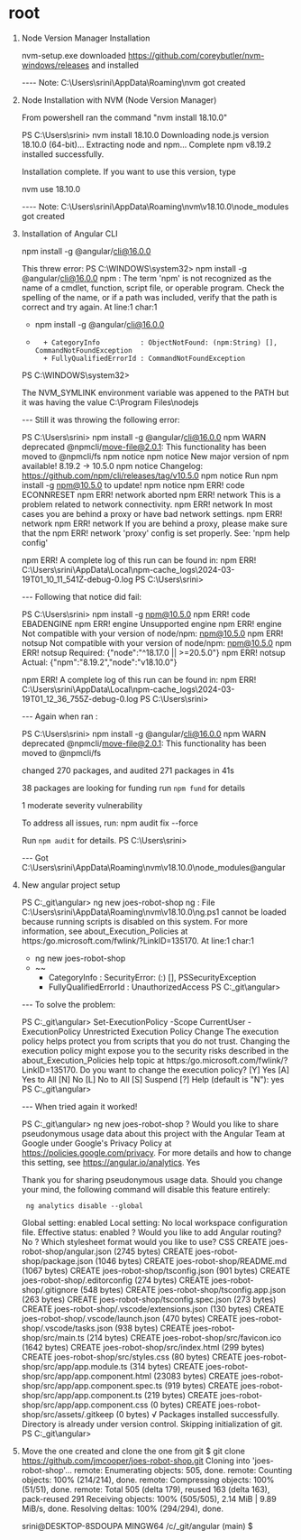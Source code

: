 # root

1. Node Version Manager Installation

    nvm-setup.exe downloaded https://github.com/coreybutler/nvm-windows/releases and installed

    ---- Note: C:\Users\srini\AppData\Roaming\nvm got created

2. Node Installation with NVM (Node Version Manager)

    From powershell ran the command "nvm install 18.10.0"

    PS C:\Users\srini> nvm install 18.10.0
    Downloading node.js version 18.10.0 (64-bit)...
    Extracting node and npm...
    Complete
    npm v8.19.2 installed successfully.


    Installation complete. If you want to use this version, type

    nvm use 18.10.0

    ---- Note: C:\Users\srini\AppData\Roaming\nvm\v18.10.0\node_modules got created

3. Installation of Angular CLI

    npm install -g @angular/cli@16.0.0

    This threw error:
    PS C:\WINDOWS\system32> npm install -g @angular/cli@16.0.0
    npm : The term 'npm' is not recognized as the name of a cmdlet, function, script file, or operable program. Check the
    spelling of the name, or if a path was included, verify that the path is correct and try again.
    At line:1 char:1
    + npm install -g @angular/cli@16.0.0
    + ~~~
        + CategoryInfo          : ObjectNotFound: (npm:String) [], CommandNotFoundException
        + FullyQualifiedErrorId : CommandNotFoundException

    PS C:\WINDOWS\system32>


    The NVM_SYMLINK environment variable was appened to the PATH but it was having the value C:\Program Files\nodejs

    --- Still it was throwing the following error:

    PS C:\Users\srini> npm install -g @angular/cli@16.0.0
    npm WARN deprecated @npmcli/move-file@2.0.1: This functionality has been moved to @npmcli/fs
    npm notice
    npm notice New major version of npm available! 8.19.2 -> 10.5.0
    npm notice Changelog: https://github.com/npm/cli/releases/tag/v10.5.0
    npm notice Run npm install -g npm@10.5.0 to update!
    npm notice
    npm ERR! code ECONNRESET
    npm ERR! network aborted
    npm ERR! network This is a problem related to network connectivity.
    npm ERR! network In most cases you are behind a proxy or have bad network settings.
    npm ERR! network
    npm ERR! network If you are behind a proxy, please make sure that the
    npm ERR! network 'proxy' config is set properly.  See: 'npm help config'

    npm ERR! A complete log of this run can be found in:
    npm ERR!     C:\Users\srini\AppData\Local\npm-cache\_logs\2024-03-19T01_10_11_541Z-debug-0.log
    PS C:\Users\srini>

    --- Following that notice did fail:

    PS C:\Users\srini> npm install -g npm@10.5.0
    npm ERR! code EBADENGINE
    npm ERR! engine Unsupported engine
    npm ERR! engine Not compatible with your version of node/npm: npm@10.5.0
    npm ERR! notsup Not compatible with your version of node/npm: npm@10.5.0
    npm ERR! notsup Required: {"node":"^18.17.0 || >=20.5.0"}
    npm ERR! notsup Actual:   {"npm":"8.19.2","node":"v18.10.0"}

    npm ERR! A complete log of this run can be found in:
    npm ERR!     C:\Users\srini\AppData\Local\npm-cache\_logs\2024-03-19T01_12_36_755Z-debug-0.log
    PS C:\Users\srini>


    --- Again when ran :

    PS C:\Users\srini> npm install -g @angular/cli@16.0.0
    npm WARN deprecated @npmcli/move-file@2.0.1: This functionality has been moved to @npmcli/fs

    changed 270 packages, and audited 271 packages in 41s

    38 packages are looking for funding
    run `npm fund` for details

    1 moderate severity vulnerability

    To address all issues, run:
    npm audit fix --force

    Run `npm audit` for details.
    PS C:\Users\srini>

    --- Got C:\Users\srini\AppData\Roaming\nvm\v18.10.0\node_modules\@angular

4. New angular project setup

    PS C:\_git\angular> ng new joes-robot-shop
    ng : File C:\Users\srini\AppData\Roaming\nvm\v18.10.0\ng.ps1 cannot be loaded because running scripts is disabled on
    this system. For more information, see about_Execution_Policies at https:/go.microsoft.com/fwlink/?LinkID=135170.
    At line:1 char:1
    + ng new joes-robot-shop
    + ~~
        + CategoryInfo          : SecurityError: (:) [], PSSecurityException
        + FullyQualifiedErrorId : UnauthorizedAccess
    PS C:\_git\angular>

    --- To solve the problem: 

    PS C:\_git\angular> Set-ExecutionPolicy -Scope CurrentUser -ExecutionPolicy Unrestricted
    Execution Policy Change
    The execution policy helps protect you from scripts that you do not trust. Changing the execution policy might expose
    you to the security risks described in the about_Execution_Policies help topic at
    https:/go.microsoft.com/fwlink/?LinkID=135170. Do you want to change the execution policy?
    [Y] Yes  [A] Yes to All  [N] No  [L] No to All  [S] Suspend  [?] Help (default is "N"): yes
    PS C:\_git\angular>

    --- When tried again it worked!

    PS C:\_git\angular> ng new joes-robot-shop
    ? Would you like to share pseudonymous usage data about this project with the Angular Team
    at Google under Google's Privacy Policy at https://policies.google.com/privacy. For more
    details and how to change this setting, see https://angular.io/analytics. Yes

    Thank you for sharing pseudonymous usage data. Should you change your mind, the following
    command will disable this feature entirely:

        ng analytics disable --global

    Global setting: enabled
    Local setting: No local workspace configuration file.
    Effective status: enabled
    ? Would you like to add Angular routing? No
    ? Which stylesheet format would you like to use? CSS
    CREATE joes-robot-shop/angular.json (2745 bytes)
    CREATE joes-robot-shop/package.json (1046 bytes)
    CREATE joes-robot-shop/README.md (1067 bytes)
    CREATE joes-robot-shop/tsconfig.json (901 bytes)
    CREATE joes-robot-shop/.editorconfig (274 bytes)
    CREATE joes-robot-shop/.gitignore (548 bytes)
    CREATE joes-robot-shop/tsconfig.app.json (263 bytes)
    CREATE joes-robot-shop/tsconfig.spec.json (273 bytes)
    CREATE joes-robot-shop/.vscode/extensions.json (130 bytes)
    CREATE joes-robot-shop/.vscode/launch.json (470 bytes)
    CREATE joes-robot-shop/.vscode/tasks.json (938 bytes)
    CREATE joes-robot-shop/src/main.ts (214 bytes)
    CREATE joes-robot-shop/src/favicon.ico (1642 bytes)
    CREATE joes-robot-shop/src/index.html (299 bytes)
    CREATE joes-robot-shop/src/styles.css (80 bytes)
    CREATE joes-robot-shop/src/app/app.module.ts (314 bytes)
    CREATE joes-robot-shop/src/app/app.component.html (23083 bytes)
    CREATE joes-robot-shop/src/app/app.component.spec.ts (919 bytes)
    CREATE joes-robot-shop/src/app/app.component.ts (219 bytes)
    CREATE joes-robot-shop/src/app/app.component.css (0 bytes)
    CREATE joes-robot-shop/src/assets/.gitkeep (0 bytes)
    √ Packages installed successfully.
        Directory is already under version control. Skipping initialization of git.
    PS C:\_git\angular>


5. Move the one created and clone the one from git
    $ git clone https://github.com/jmcooper/joes-robot-shop.git
    Cloning into 'joes-robot-shop'...
    remote: Enumerating objects: 505, done.
    remote: Counting objects: 100% (214/214), done.
    remote: Compressing objects: 100% (51/51), done.
    remote: Total 505 (delta 179), reused 163 (delta 163), pack-reused 291
    Receiving objects: 100% (505/505), 2.14 MiB | 9.89 MiB/s, done.
    Resolving deltas: 100% (294/294), done.

    srini@DESKTOP-8SDOUPA MINGW64 /c/_git/angular (main)
    $
